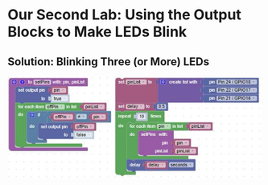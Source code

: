 # Our Second Lab: Using the Output Blocks to Make LEDs Blink

## Solution: Blinking Three (or More) LEDs

![Lab 2 Solution](./img/lab2Challenge.jpg)